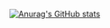 [![Anurag's GitHub stats](https://gh-stats-api.vercel.app/api?username=handerfall&show_icons=true&theme=github_dark_dimmed&hide=stars,issues&show=prs_merged,prs_merged_percentage)](https://github.com/handerfall)
